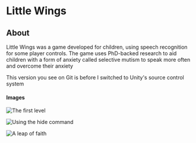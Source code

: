 # Little Wings  

## About
Little Wings was a game developed for children, using speech recognition for some player controls. The game uses PhD-backed research to aid children with a form of anxiety called selective mutism to speak more often and overcome their anxiety

This version you see on Git is before I switched to Unity's source control system

#### Images

![The first level](https://imgur.com/8Dt16e1)

![Using the hide command](https://imgur.com/J2W4hfq)

![A leap of faith](https://imgur.com/R809zce)

